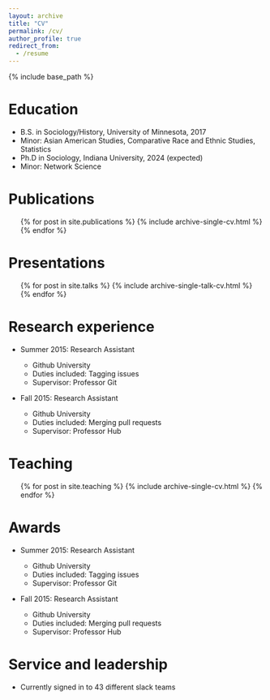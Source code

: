 ```yaml
---
layout: archive
title: "CV"
permalink: /cv/
author_profile: true
redirect_from:
  - /resume
---
```


{% include base_path %}

Education
======
* B.S. in Sociology/History, University of Minnesota, 2017
*   Minor: Asian American Studies, Comparative Race and Ethnic Studies, Statistics
* Ph.D in Sociology, Indiana University, 2024 (expected)
*   Minor: Network Science

Publications
======
  <ul>{% for post in site.publications %}
    {% include archive-single-cv.html %}
  {% endfor %}</ul>

Presentations
======
  <ul>{% for post in site.talks %}
    {% include archive-single-talk-cv.html %}
  {% endfor %}</ul>

Research experience
======
* Summer 2015: Research Assistant
  * Github University
  * Duties included: Tagging issues
  * Supervisor: Professor Git

* Fall 2015: Research Assistant
  * Github University
  * Duties included: Merging pull requests
  * Supervisor: Professor Hub
  
Teaching
======
  <ul>{% for post in site.teaching %}
    {% include archive-single-cv.html %}
  {% endfor %}</ul>
  
Awards
======
* Summer 2015: Research Assistant
  * Github University
  * Duties included: Tagging issues
  * Supervisor: Professor Git

* Fall 2015: Research Assistant
  * Github University
  * Duties included: Merging pull requests
  * Supervisor: Professor Hub
  
Service and leadership
======
* Currently signed in to 43 different slack teams

